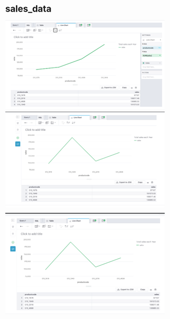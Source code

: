 # sales_data

![](/images/sales_data_by_sales.png)
![](/images/sales_data_productcode.png)

![](/images/sales_data_sorting_by_productcode.png)


